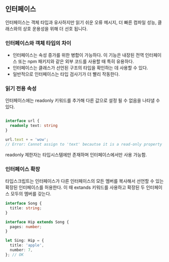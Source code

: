 ## 인터페이스

인터페이스는 객체 타입과 유사하지만 읽기 쉬운 오류 메시지, 더 빠른 컴파일 성능, 클래스와의 상호 운용성을 위해 더 선호 됩니다.

### 인터페이스와 객체 타입의 차이

- 인터페이스는 속성 증가를 위한 병합이 가능하다. 이 기능은 내장된 전역 인터페이스 또는 npm 패키지와 같은 외부 코드를 사용할 때 특히 유용하다.
- 인터페이스는 클래스가 선언된 구조의 타입을 확인하는 데 사용할 수 있다.
- 일반적으로 인터페이스는 타입 검사기가 더 빨리 작동한다.

### 읽기 전용 속성

인터페이스에는 readonly 키워드를 추가해 다른 값으로 설정 될 수 없음을 나타낼 수 있다.

```typescript

interface url {
  readonly text: string
}

url.text + = 'wow';
// Error: Cannot assign to 'text' becautse it is a read-only property
```

readonly 제한자는 타입시스템에만 존재하며 인터페이스에서만 사용 가능함.

### 인터페이스 확장

타입스크립트는 인터페이스가 다른 인터페이스의 모든 멤버를 복사해서 선언할 수 있는 확장된 인터페이스를 허용한다. 이 때 extands 키워드를 사용하고 확장된 두 인터페이스 모두의 멤버를 갖는다.

```typescript
interface Song {
  title: string;
}

interface Hip extends Song {
  pages: number;
}

let Sing: Hip = {
  title: 'apple',
  number: 7,
}; // OK
```
